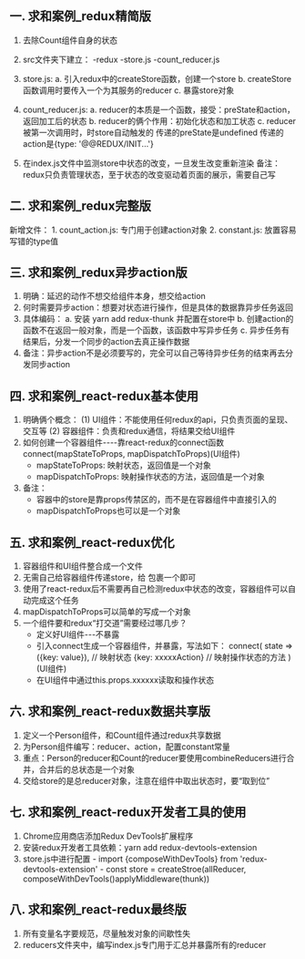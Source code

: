 ## 一. 求和案例_redux精简版
  1. 去除Count组件自身的状态
  2. src文件夹下建立：
      -redux
        -store.js
        -count_reducer.js

  3. store.js:
      a. 引入redux中的createStore函数，创建一个store
      b. createStore函数调用时要传入一个为其服务的reducer
      c. 暴露store对象

  4. count_reducer.js:
      a. reducer的本质是一个函数，接受：preState和action，返回加工后的状态
      b. reducer的俩个作用：初始化状态和加工状态
      c. reducer被第一次调用时，时store自动触发的
          传递的preState是undefined
          传递的action是{type: '@@REDUX/INIT...'}
  
  5. 在index.js文件中监测store中状态的改变，一旦发生改变重新渲染<App/>
      备注：redux只负责管理状态，至于状态的改变驱动着页面的展示，需要自己写

## 二. 求和案例_redux完整版
  新增文件：
    1. count_action.js: 专门用于创建action对象
    2. constant.js: 放置容易写错的type值

## 三. 求和案例_redux异步action版
  1. 明确：延迟的动作不想交给组件本身，想交给action
  2. 何时需要异步action：想要对状态进行操作，但是具体的数据靠异步任务返回
  3. 具体编码：
    a. 安装 yarn add redux-thunk 并配置在store中
    b. 创建action的函数不在返回一般对象，而是一个函数，该函数中写异步任务
    c. 异步任务有结果后，分发一个同步的action去真正操作数据
  4. 备注：异步action不是必须要写的，完全可以自己等待异步任务的结束再去分发同步action

## 四. 求和案例_react-redux基本使用
  1. 明确俩个概念：
    (1) UI组件：不能使用任何redux的api，只负责页面的呈现、交互等
    (2) 容器组件：负责和redux通信，将结果交给UI组件
  2. 如何创建一个容器组件----靠react-redux的connect函数
    connect(mapStateToProps, mapDispatchToProps)(UI组件)
      - mapStateToProps: 映射状态，返回值是一个对象
      - mapDispatchToProps: 映射操作状态的方法，返回值是一个对象
  3. 备注：
      - 容器中的store是靠props传禁区的，而不是在容器组件中直接引入的
      - mapDispatchToProps也可以是一个对象

## 五. 求和案例_react-redux优化
  1. 容器组件和UI组件整合成一个文件
  2. 无需自己给容器组件传递store，给<App/> 包裹一个<Provider store={store}>即可
  3. 使用了react-redux后不需要再自己检测redux中状态的改变，容器组件可以自动完成这个任务
  4. mapDispatchToProps可以简单的写成一个对象
  5. 一个组件要和redux“打交道”需要经过哪几步？
      - 定义好UI组件---不暴露
      - 引入connect生成一个容器组件，并暴露，写法如下：
        connect(
          state => ({key: value}), // 映射状态
          {key: xxxxxAction} // 映射操作状态的方法
        )(UI组件)
      - 在UI组件中通过this.props.xxxxxx读取和操作状态

## 六. 求和案例_react-redux数据共享版
  1. 定义一个Person组件，和Count组件通过redux共享数据
  2. 为Person组件编写：reducer、action，配置constant常量
  3. 重点：Person的reducer和Count的reducer要使用combineReducers进行合并，合并后的总状态是一个对象
  4. 交给store的是总reducer对象，注意在组件中取出状态时，要“取到位”

## 七. 求和案例_react-redux开发者工具的使用
  1. Chrome应用商店添加Redux DevTools扩展程序
  2. 安装redux开发者工具依赖：yarn add redux-devtools-extension
  3. store.js中进行配置
    - import {composeWithDevTools} from 'redux-devtools-extension'
    - const store = createStroe(allReducer, composeWithDevTools()applyMiddleware(thunk))

## 八. 求和案例_react-redux最终版
  1. 所有变量名字要规范，尽量触发对象的间歇性失
  2. reducers文件夹中，编写index.js专门用于汇总并暴露所有的reducer